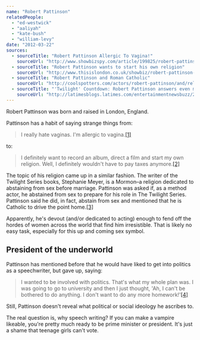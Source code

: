 ```yaml
---
name: "Robert Pattinson"
relatedPeople:
  - "ed-westwick"
  - "aaliyah"
  - "kate-bush"
  - "william-levy"
date: "2012-03-22"
sources:
  - sourceTitle: "Robert Pattinson Allergic To Vagina!"
    sourceUrl: "http://www.showbizspy.com/article/199825/robert-pattinson-details-magazine-interview.html"
  - sourceTitle: "Robert Pattinson wants to start his own religion"
    sourceUrl: "http://www.thisislondon.co.uk/showbiz/robert-pattinson-wants-to-start-his-own-religion-6486469.html"
  - sourceTitle: "Robert Pattinson and Roman Catholic"
    sourceUrl: "http://coolspotters.com/actors/robert-pattinson/and/religions/roman-catholic#medium-154583"
  - sourceTitle: "'Twilight' Countdown: Robert Pattinson answers even more of your questions"
    sourceUrl: "http://latimesblogs.latimes.com/entertainmentnewsbuzz/2008/11/twilight-coun-5.html"
---
```


Robert Pattinson was born and raised in London, England.

Pattinson has a habit of saying strange things from:

>I really hate vaginas. I'm allergic to vagina.<a class="source-citation" href="#http://www.showbizspy.com/article/199825/robert-pattinson-details-magazine-interview.html" title="Robert Pattinson Allergic To Vagina!">[1]</a>

to:

>I definitely want to record an album, direct a film and start my own religion. Well, I definitely wouldn't have to pay taxes anymore.<a class="source-citation" href="#http://www.thisislondon.co.uk/showbiz/robert-pattinson-wants-to-start-his-own-religion-6486469.html" title="Robert Pattinson wants to start his own religion">[2]</a>

The topic of his religion came up in a similar fashion. The writer of the Twilight Series books, Stephanie Meyer, is a Mormon–a religion dedicated to abstaining from sex before marriage. Pattinson was asked if, as a method actor, he abstained from sex to prepare for his role in The Twilight Series. Pattinson said he did, in fact, abstain from sex and mentioned that he is Catholic to drive the point home.<a class="source-citation" href="#http://coolspotters.com/actors/robert-pattinson/and/religions/roman-catholic#medium-154583" title="Robert Pattinson and Roman Catholic">[3]</a>

Apparently, he's devout (and/or dedicated to acting) enough to fend off the hordes of women across the world that find him irresistible. That is likely no easy task, especially for this up and coming sex symbol.


## President of the underworld

Pattinson has mentioned before that he would have liked to get into politics as a speechwriter, but gave up, saying:

>I wanted to be involved with politics. That's what my whole plan was. I was going to go to university and then I just thought, 'Ah, I can't be bothered to do anything. I don't want to do any more homework!'<a class="source-citation" href="#http://latimesblogs.latimes.com/entertainmentnewsbuzz/2008/11/twilight-coun-5.html" title="&apos;Twilight&apos; Countdown: Robert Pattinson answers even more of your questions">[4]</a>

Still, Pattinson doesn't reveal what political or social ideology he ascribes to.

The real question is, why speech writing? If you can make a vampire likeable, you're pretty much ready to be prime minister or president. It's just a shame that teenage girls can't vote.